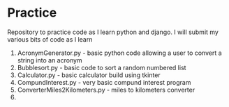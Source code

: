 # Practice
Repository to practice code as I learn python and django.
I will submit my various bits of code as I learn

1. AcronymGenerator.py - basic python code allowing a user to convert a string into an acronym
2. Bubblesort.py - basic code to sort a random numbered list
3. Calculator.py - basic calculator build using tkinter
4. CompundInterest.py - very basic compund interest program 
5. ConverterMiles2Kilometers.py - miles to kilometers converter
6. 
